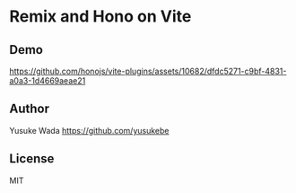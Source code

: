 # Remix and Hono on Vite

## Demo

https://github.com/honojs/vite-plugins/assets/10682/dfdc5271-c9bf-4831-a0a3-1d4669aeae21

## Author

Yusuke Wada <https://github.com/yusukebe>

## License

MIT
